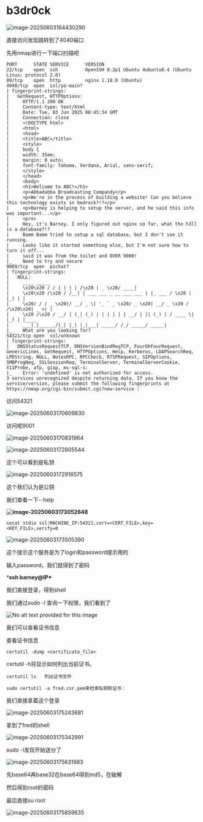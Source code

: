 # b3dr0ck

![image-20250603164430290](https://github.com/h3ckIn/Tryhackme_Wp/blob/main/CTF-Easy/assets/image-20250603164430290.png)

直接访问发现跳转到了4040端口

先用nmap进行一下端口扫描吧

```
PORT      STATE SERVICE      VERSION
22/tcp    open  ssh          OpenSSH 8.2p1 Ubuntu 4ubuntu0.4 (Ubuntu Linux; protocol 2.0)
80/tcp    open  http         nginx 1.18.0 (Ubuntu)
4040/tcp  open  ssl/yo-main?
| fingerprint-strings:
|   GetRequest, HTTPOptions:
|     HTTP/1.1 200 OK
|     Content-type: text/html
|     Date: Tue, 03 Jun 2025 08:45:34 GMT
|     Connection: close
|     <!DOCTYPE html>
|     <html>
|     <head>
|     <title>ABC</title>
|     <style>
|     body {
|     width: 35em;
|     margin: 0 auto;
|     font-family: Tahoma, Verdana, Arial, sans-serif;
|     </style>
|     </head>
|     <body>
|     <h1>Welcome to ABC!</h1>
|     <p>Abbadabba Broadcasting Compandy</p>
|     <p>We're in the process of building a website! Can you believe this technology exists in bedrock?!?</p>
|     <p>Barney is helping to setup the server, and he said this info was important...</p>
|     <pre>
|     Hey, it's Barney. I only figured out nginx so far, what the h3ll is a database?!?
|     Bamm Bamm tried to setup a sql database, but I don't see it running.
|     Looks like it started something else, but I'm not sure how to turn it off...
|     said it was from the toilet and OVER 9000!
|_    Need to try and secure
9009/tcp  open  pichat?
| fingerprint-strings:
|   NULL:
|     ____ _____
|     \x20\x20 / / | | | | /\x20 | _ \x20/ ____|
|     \x20\x20 /\x20 / /__| | ___ ___ _ __ ___ ___ | |_ ___ / \x20 | |_) | |
|     \x20/ / / _ \x20|/ __/ _ \| '_ ` _ \x20/ _ \x20| __/ _ \x20 / /\x20\x20| _ <| |
|     \x20 /\x20 / __/ | (_| (_) | | | | | | __/ | || (_) | / ____ \| |_) | |____
|     ___|_|______/|_| |_| |_|___| _____/ /_/ _____/ _____|
|_    What are you looking for?
54321/tcp open  ssl/unknown
| fingerprint-strings:
|   DNSStatusRequestTCP, DNSVersionBindReqTCP, FourOhFourRequest, GenericLines, GetRequest, HTTPOptions, Help, Kerberos, LDAPSearchReq, LPDString, NULL, NotesRPC, RPCCheck, RTSPRequest, SIPOptions, SMBProgNeg, SSLSessionReq, TerminalServer, TerminalServerCookie, X11Probe, afp, giop, ms-sql-s:
|_    Error: 'undefined' is not authorized for access.
3 services unrecognized despite returning data. If you know the service/version, please submit the following fingerprints at https://nmap.org/cgi-bin/submit.cgi?new-service :
```





访问54321

![image-20250603170609830](https://github.com/h3ckIn/Tryhackme_Wp/blob/main/CTF-Easy/assets/image-20250603170609830.png)

访问呢9001

![image-20250603170831964](https://github.com/h3ckIn/Tryhackme_Wp/blob/main/CTF-Easy/assets/image-20250603170831964.png)

![image-20250603172805544](https://github.com/h3ckIn/Tryhackme_Wp/blob/main/CTF-Easy/assets/image-20250603172805544.png)

这个可以看到是私钥

![image-20250603172916575](https://github.com/h3ckIn/Tryhackme_Wp/blob/main/CTF-Easy/assets/image-20250603172916575.png)

这个我们认为是公钥



我们查看一下--help

**![image-20250603173052648](https://github.com/h3ckIn/Tryhackme_Wp/blob/main/CTF-Easy/assets/image-20250603173052648.png)**

```
socat stdio ssl:MACHINE_IP:54321,cert=<CERT_FILE>,key=<KEY_FILE>,verify=0
```

![image-20250603173505390](https://github.com/h3ckIn/Tryhackme_Wp/blob/main/CTF-Easy/assets/image-20250603173505390.png)

这个提示这个服务是为了login和password提示用的

输入password，我们就得到了密码

***ssh barney@IP\***

我们直接登录，得到shell

我们通过sudo -l 查询一下权限，我们看到了

![No alt text provided for this image](https://media.licdn.com/dms/image/v2/D4D12AQFEyn2hOJB6Mg/article-inline_image-shrink_400_744/article-inline_image-shrink_400_744/0/1661619728527?e=2147483647&v=beta&t=2mSmUACaiEyjKOttqaOnlI0CQu2pcVFD_BHvLJ6SxJQ)

我们可以查看证书信息

查看证书信息
```
certutil -dump <certificate_file>
```
certutil -h将显示如何列出当前证书。
```
certutil ls   列出证书文件
```

```
sudo certutil -a fred.csr.pem来检索私钥和证书：
```

我们直接拿着这个登录

![image-20250603175243681](https://github.com/h3ckIn/Tryhackme_Wp/blob/main/CTF-Easy/assets/image-20250603175243681.png)

拿到了fred的shell

![image-20250603175342991](https://github.com/h3ckIn/Tryhackme_Wp/blob/main/CTF-Easy/assets/image-20250603175342991.png)

sudo -l发现开始送分了

![image-20250603175631983](https://github.com/h3ckIn/Tryhackme_Wp/blob/main/CTF-Easy/assets/image-20250603175631983.png)

先base64再base32在base64得到md5，在破解

然后得到root的密码

最后直接su root

![image-20250603175859635](https://github.com/h3ckIn/Tryhackme_Wp/blob/main/CTF-Easy/assets/image-20250603175859635.png)

